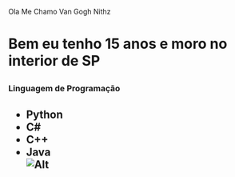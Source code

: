 Ola Me Chamo Van Gogh Nithz <h1>
  

Bem eu tenho 15 anos e moro no interior de SP <h3>
Linguagem de Programação <h2>
* Python  
* C#
* C++
* Java   
![Alt](https://github.githubassets.com/images/modules/profile/profile-first-repo-dark.svg)

